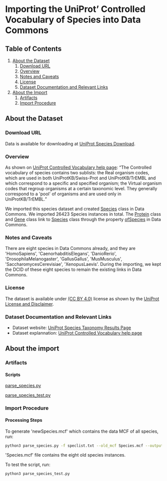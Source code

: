 # Importing the UniProt’ Controlled Vocabulary of Species into Data Commons 

## Table of Contents

1. [About the Dataset](#about-the-dataset)
    1. [Download URL](#download-url)
    2. [Overview](#overview)
    3. [Notes and Caveats](#notes-and-caveats)
    4. [License](#license)
    5. [Dataset Documentation and Relevant Links](#dataset-documentation-and-relevant-links)
2. [About the Import](#about-the-import)
    1. [Artifacts](#artifacts)
    2. [Import Procedure](#import-procedure)


## About the Dataset

### Download URL

Data is available for downloading at [UniProt Species Download](https://www.uniprot.org/docs/speclist).
 
### Overview

As shown on [UniProt Controlled Vocabulary help page](https://www.uniprot.org/help/controlled_vocabulary): “The Controlled vocabulary of species contains two sublists: the Real organism codes, which are used in both UniProtKB/Swiss-Prot and UniProtKB/TrEMBL and which correspond to a specific and specified organism; the Virtual organism codes that regroup organisms at a certain taxonomic level. They generally correspond to a 'pool' of organisms and are used only in UniProtKB/TrEMBL.”

We imported this species dataset and created [Species](https://datacommons.org/browser/Species) class in Data Commons. We imported 26423 Species instances in total. The [Protein](https://datacommons.org/browser/Protein) class and [Gene](https://datacommons.org/browser/Gene) class link to [Species](https://datacommons.org/browser/Species) class through the property [ofSpecies](https://datacommons.org/browser/ofSpecies) in Data Commons.

### Notes and Caveats

There are eight species in Data Commons already, and they are 'HomoSapiens', 'CaenorhabditisElegans', 'DanioRerio', 'DrosophilaMelanogaster', 'GallusGallus', 'MusMusculus', 'SaccharomycesCerevisiae', 'XenopusLaevis'. During the importing, we kept the DCID of these eight species to remain the existing links in Data Commons.

### License

The dataset is available under [(CC BY 4.0)](https://creativecommons.org/licenses/by/4.0/) license as shown by the [UniProt License and Disclaimer](https://www.uniprot.org/help/license). 

### Dataset Documentation and Relevant Links

- Dataset website: [UniProt Species Taxonomy Results Page](https://www.uniprot.org/taxonomy/)
- Dataset explannation: [UniProt Controlled Vocabulary help page](https://www.uniprot.org/help/controlled_vocabulary)

## About the import

### Artifacts

#### Scripts 

[parse_species.py](https://github.com/datacommonsorg/data/blob/master/scripts/organismSpecies/parse_species.py) 

[parse_species_test.py](https://github.com/datacommonsorg/data/blob/master/scripts/organismSpecies/parse_species_test.py) 


### Import Procedure

#### Processing Steps 


To generate 'newSpecies.mcf' which contains the data MCF of all species, run:

```bash
python3 parse_species.py -f speclist.txt --old_mcf Species.mcf --output_mcf newSpecies.mcf
```

'Species.mcf' file contains the eight old species instances.

To test the script, run:

```bash
python3 parse_species_test.py
```
